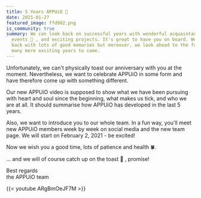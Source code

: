 ```yaml
---
title: 5 Years APPUiO 🥳
date: 2021-01-27
featured_image: ffd902.png
is_community: true
summary: We can look back on successful years with wonderful acquaintances, fun
  events 🍻 , and exciting projects. It's great to have you on board. We look
  back with lots of good memories but moreover, we look ahead to the future with
  many more exciting years to come.
---
```

Unfortunately, we can't physically toast our anniversary with you at the moment. Nevertheless, we want to celebrate APPUiO in some form and have therefore come up with something different.

Our new APPUiO video is supposed to show what we have been pursuing with heart and soul since the beginning, what makes us tick, and who we are at all. It should summarise how APPUiO has developed in the last 5 years.

Also, we want to introduce you to our whole team. In a fun way, you'll meet new APPUiO members week by week on social media and the new team page. We will start on February 2, 2021 - be excited!

Now we wish you a good time, lots of patience and health 🍀.

... and we will of course catch up on the toast 🍻 , promise!

Best regards\
the APPUiO team

{{< youtube ARgBmOeJF7M >}}
